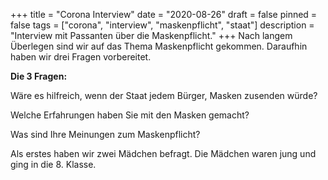 +++
title = "Corona Interview"
date = "2020-08-26"
draft = false
pinned = false
tags = ["corona", "interview", "maskenpflicht", "staat"]
description = "Interview mit Passanten über die Maskenpflicht."
+++
Nach langem Überlegen sind wir auf das Thema Maskenpflicht gekommen. Daraufhin haben wir drei Fragen vorbereitet. 

**Die 3 Fragen:**

Wäre es hilfreich, wenn der Staat jedem Bürger, Masken zusenden würde?

Welche Erfahrungen haben Sie mit den Masken gemacht?

Was sind Ihre Meinungen zum Maskenpflicht?



Als erstes haben wir zwei Mädchen befragt. Die Mädchen waren jung und ging in die 8. Klasse.